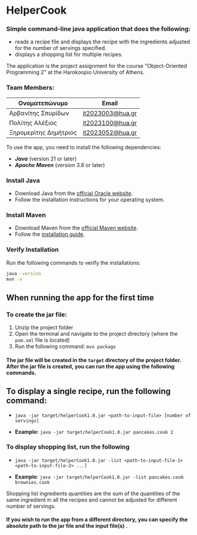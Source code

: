# HelperCook

### Simple command-line java application that does the following:
- reads a recipe file and displays the recipe with the ingredients adjusted for the number of servings specified. 
- displays a shopping list for multiple recipes.

The application is the project assignment for the course "Object-Oriented Programming 2" at the Harokoopio University of Athens.
### Team Members:
| Ονοματεπώνυμο         | Email                    |
|-----------------------|--------------------------|
| Αρβανίτης Σπυρίδων    | it2023003@hua.gr         |
| Πολίτης Αλέξιος       | it2023100@hua.gr         |
| Ξηρομερίτης Δημήτριος | it2023052@hua.gr         |

To use the app, you need to install the following dependencies:
- ***Java*** (version 21 or later)
- ***Apache Maven*** (version 3.8 or later)

### Install Java
- Download Java from the [official Oracle website](https://www.oracle.com/java/technologies/javase-downloads.html).
- Follow the installation instructions for your operating system.

### Install Maven
- Download Maven from the [official Maven website](https://maven.apache.org/download.cgi).
- Follow the [installation guide](https://maven.apache.org/install.html).

### Verify Installation
Run the following commands to verify the installations:
```bash
java -version
mvn -v
```

## When running the app for the first time
### To create the jar file:
1. Unzip the project folder 
2. Open the terminal and navigate to the project directory (where the `pom.xml` file is located)
3. Run the following command: `mvn package`

#### The jar file will be created in the `target` directory of the project folder. After the jar file is created, you can run the app using the following commands.

## To display a single recipe, run the following command:
- `java -jar target/helperCook1.0.jar <path-to-input-file> [number of servings]`



- **Example:** `java -jar target/helperCook1.0.jar pancakes.cook 2` 

### To display shopping list, run the following
- `java -jar target/helperCook1.0.jar -list <path-to-input-file-1> <path-to-input-file-2> ...]`


- **Example**: `java -jar target/helperCook1.0.jar -list pancakes.cook brownies.cook`

Shopping list ingredients quantities are the sum of the quantities of the same ingredient in all the recipes and cannot be adjusted for different number of servings.

#### If you wish to run the app from a different directory, you can specify the absolute path to the jar file and the input file(s) .


